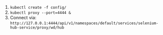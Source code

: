 

1. `kubectl create -f config/`
2. `kubectl proxy --port=4444 &`
3. Connect via: `http://127.0.0.1:4444/api/v1/namespaces/default/services/selenium-hub-service/proxy/wd/hub`
